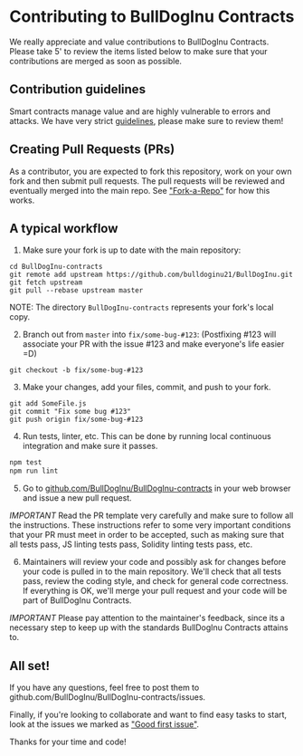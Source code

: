 Contributing to BullDogInu Contracts
=======

We really appreciate and value contributions to BullDogInu Contracts. Please take 5' to review the items listed below to make sure that your contributions are merged as soon as possible.

## Contribution guidelines

Smart contracts manage value and are highly vulnerable to errors and attacks. We have very strict [guidelines], please make sure to review them!

## Creating Pull Requests (PRs)

As a contributor, you are expected to fork this repository, work on your own fork and then submit pull requests. The pull requests will be reviewed and eventually merged into the main repo. See ["Fork-a-Repo"](https://help.github.com/articles/fork-a-repo/) for how this works.

## A typical workflow

1) Make sure your fork is up to date with the main repository:

```
cd BullDogInu-contracts
git remote add upstream https://github.com/bulldoginu21/BullDogInu.git
git fetch upstream
git pull --rebase upstream master
```
NOTE: The directory `BullDogInu-contracts` represents your fork's local copy.

2) Branch out from `master` into `fix/some-bug-#123`:
(Postfixing #123 will associate your PR with the issue #123 and make everyone's life easier =D)
```
git checkout -b fix/some-bug-#123
```

3) Make your changes, add your files, commit, and push to your fork.

```
git add SomeFile.js
git commit "Fix some bug #123"
git push origin fix/some-bug-#123
```

4) Run tests, linter, etc. This can be done by running local continuous integration and make sure it passes.

```bash
npm test
npm run lint
```

5) Go to [github.com/BullDogInu/BullDogInu-contracts](https://github.com/bulldoginu21/BullDogInu) in your web browser and issue a new pull request.

*IMPORTANT* Read the PR template very carefully and make sure to follow all the instructions. These instructions
refer to some very important conditions that your PR must meet in order to be accepted, such as making sure that all tests pass, JS linting tests pass, Solidity linting tests pass, etc.

6) Maintainers will review your code and possibly ask for changes before your code is pulled in to the main repository. We'll check that all tests pass, review the coding style, and check for general code correctness. If everything is OK, we'll merge your pull request and your code will be part of BullDogInu Contracts.

*IMPORTANT* Please pay attention to the maintainer's feedback, since its a necessary step to keep up with the standards BullDogInu Contracts attains to.

## All set!

If you have any questions, feel free to post them to github.com/BullDogInu/BullDogInu-contracts/issues.

Finally, if you're looking to collaborate and want to find easy tasks to start, look at the issues we marked as ["Good first issue"](https://github.com/bulldoginu21/BullDogInu/labels/good%20first%20issue).

Thanks for your time and code!

[guidelines]: GUIDELINES.md
